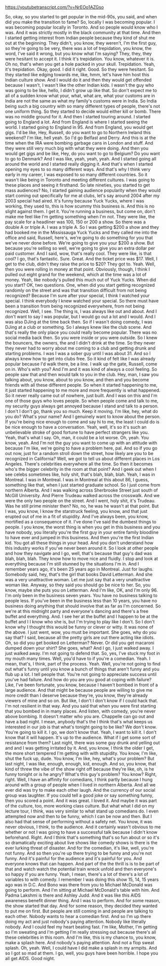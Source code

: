https://youtubetranscript.com/?v=NrEOo1AZGso

 So, okay, so you started to get popular in the mid-90s, you said, and when did you make the transition to fame? So, locally I was becoming popular. I was becoming popular locally in Toronto. And so people would know who I was. And it was strictly mostly in the black community at that time. And then I started getting interest from Indian people because they kind of shut me out at the beginning. They didn't, you know, they weren't, I'm the first guy, so they're going to be very, there was a lot of trepidation, you know, the word, I've said it wrong, but you know what I'm saying? They, they, they were hesitant to accept it. I think it's trepidation. You know, whatever it is. Oh no, that's when you get a hole packed in your skull. Trepidation. Yeah, it's trepidation. Okay, good. I did it right. Good. So they were hesitant. So they started like edging towards me, like, hmm, let's have him host this Indian culture show. And I would do it and then they would get offended because I wasn't, I wasn't like the other Indian kids. I wasn't the guy who was going to be like, hello, I didn't grow up like that. So don't expect me to all of a sudden know what your, what, what are, what your customs are in India are not the same as what my family's customs were in India. So India being such a big country with so many different types of people, there's not one uniform thing. So they started to decide would either kill or bomb. There was no middle ground for it. And then I started touring around. I started going to England a lot. And from England is where I started seeing the world. I started going to England in 95. And from England, you would get gigs. I'd be like, Hey, Russell, do you want to go to Northern Ireland this weekend? I'm like, hell yeah. So I'd go Belfast and Derry. And this is at the time when the IRA were bombing garbage cans in London and stuff. And they were still very much big with what they were doing. And then you would get gigs and be like, Hey, do you want to go to Belgium? Do you want to go to Denmark? And I was like, yeah, yeah, yeah. And I started going all around the world and I started really digging it. And that's when I started opening my eyes to so many different ways. And that's why I think very early in my career, I was exposed to so many different countries. So it wasn't like being in Toronto and meeting different cultures. I was going to these places and seeing it firsthand. So late nineties, you started to get mass audiences? No, I started gaining audience popularity when they would start coming out specifically for me at clubs, let's say around 2004 after my 2003 special had aired. It's funny because Yuck Yucks, where I was working, they used to, this is how scummy this business is. And this is no slight against them. I get it. You're running a business, but come on, don't make me feel like I'm getting something when I'm not. They were like, the pay scale for a headliner was 100, 150 or 200 a show. So there was a double A or triple A. I was a triple A. So I was getting $200 a show and they had booked me in the Mississauga Yuck Yucks and they called me into the office and said, Russell, here's, we're going to do something for you that we've never done before. We're going to give you your $200 a show. But because you're selling so well, we're going to give you an extra dollar per paid customer. And I said, wow, that's really cool. They were like, is that cool? I go, that's fantastic. Sure. Great. And the ticket price was $17. Well, I get to the club, didn't they raise the price to $20? They got to. Yeah. Well, then you were rolling in money at that point. Obviously, though, I think I pulled out eight grand for the weekend, which at the time was a lot of money. Yeah, like nobody's pulled this much out of Yuck Yucks. When did you start? OK, two questions. One, when did you start getting recognized randomly on the street and was that transition difficult from not being recognized? Because I'm sure after your special, I think I watched your special. I think everybody I knew watched your special. So there must have been a transition from being recognized everywhere, from not being recognized. Well, I see. The thing is, I was always like out and about. And I don't want to say I was popular, but I would go out a lot and I would. And I was also DJing at the time back then. So if I wasn't doing comedy, I was DJing at a club or something. So I always knew like the club scene. And that's really the only place you could really become popular. There was no social media back then. So you were inside or you were outside. So I knew the bouncers, the owners, the and I didn't drink at the time. So they never they never had to worry about me coming to a club and getting drunk and starting problems. I was I was a sober guy until I was about 31. And so I always knew how to get into clubs free. So it kind of felt like I was already popular because I'd walk there, be a line. I walk up the gate, Russell, come on in. Who's with you? And I'm and it was kind of always a cool feeling. So people saw that and then would talk to you in the club. Hey, man, I saw you talking about, you know, about to you know, and then and you become friends with all these different people. So when it started happening to me, it just started happening to me more and more frequently is what happened. So it never really came out of nowhere, just built. And I was on this and I'm one of those guys who loves people. So when people come and talk to me, my security guys always get annoyed because I stand and talk to a person. I don't I don't go, thank you so much. Keep it moving. I'm like, hey, what do you do? What's your name? And I genuinely want to know about the person. If you're being nice enough to come and say hi to me, the least I could do is be nice enough to have a conversation. Yeah, well, it's so it's such an unbelievable stroke of good fortune to have perfect strangers like you. Yeah, that's what I say. Oh, man, it could be a lot worse. Oh, yeah. You know, yeah. And I'm not the guy you want to come up with an attitude with because I'm like, we're going to have a problem here, pal. And so if you go out now, just for a random stroll down the street, how likely are you to be recognized in California? Well, we got to tell us about different places in Los Angeles. There's celebrities everywhere all the time. So then it becomes who's the bigger celebrity in the room at that point? And I geek out when I see celebs sometimes like, holy shit, that's blah, blah, blah. Yeah, I was in Montreal. I was in Montreal. I was in Montreal at this about 86, I guess, something like that, when I just started graduate school. So I just come from northern Alberta. And I was walking across Sherbrooke Street just south of McGill University. And Pierre Trudeau walked across the crosswalk. And we were the only two people on the street. And I went, holy shit, it's Trudeau. Was he still prime minister then? No, no, he was he wasn't at that point. But I was, you know, I know the starstruck feeling, you know, and that just erupted out of me in a fit of stupidity. And I've always been, you know, mortified as a consequence of it. I've done I've said the dumbest things to people. I you know, the worst thing is when you get in this business and you have nobody, you literally you're the first guy in your entire family bloodline to have ever and jumped in this business. And then you're the first Indian kid. You got all these things in your head. And you don't understand how this industry works if you've never been around it. So I look at other people and how they navigate and I go, well, that's because that guy's dad was blah, blah, blah. They know how to move nice and fluidly. I stop and look at everything because I'm still stunned by the situations I'm in. And I remember years ago, it's been 25 years ago in Montreal. Just for laughs. Somebody said, hey, that's the girl that books David Letterman. And she was a very unattractive woman. Let me just say that a very unattractive woman like. Anyway, so they said you should go be nice to her. So, you know, maybe she puts you on Letterman. And I'm like, OK, and I'm only 96. I'm only been in the business seven years. You have no business talking to people less. If you've been in the business less than 10 years, you have no business doing anything that should involve that as far as I'm concerned. So we're at this midnight party and everyone's dancing and there's a free buffet and everything. And. I see her at the buffet and I happen to be at the buffet and I I know who she is, but I'm trying to play like I don't. So I don't know why I thought this would be funny or clever or witty. It was none of the above. I just went, wow, you must be important. She goes, why do you say that? I said, because all the pretty girls are out there acting like idiots. Oh, so did you get booked on Letterman? Never. Or did you get macaroni dumped down your shirt? She goes, what? And I go, I just walked away. I just walked away. I'm not going to defend that. So, yes, I've stuck my foot in my mouth many times. Well, you'd have to if you're a comedian. Yeah. I mean, that's, I think, part of the process. Yeah. Well, you're not going to find out what's funny until you know a bunch of things that aren't funny and you flub up a lot. I tell people that. You're not going to appreciate success until you've had failure. And how do you are you good at coping with failure? Like, I've been fortunate, you know, because I haven't bombed in front of a large audience. And that might be because people are willing to give me more credit than I deserve because they're, you know, they're already viewers of mine and so on. But like, I don't I don't know if I could hack that. I'm not resilient in that way. And you said that when you were first starting that you bombed in in many places. And listen, with comedy, you're never above bombing. It doesn't matter who you are. Chappelle can go out and have a bad night. I mean, anybody that's the I think that's what keeps us interested in our job is that what's tonight going to be like? We don't know. You're going to kill it. I go, we don't know that. Yeah, I want to kill it. I don't know that it will happen. It's up to the audience. What if I get some sort of resistance from them? Last night, there was some guy drunk and yelling out and and I was getting irritated by it. And, you know, I think the older I get, the more short tempered I'm getting with with stupidity. You know, I'm like, shut the fuck up, dude. You know, I'm like, hey, what's your problem? But last night, I was like, enough, enough, kid, enough. And so, you know, that kind of threw the vibe of the show right off because they're like, oh, is he funny tonight or is he angry? What's this guy's problem? You know? Right, right. Well, I have an affinity for comedians, I think partly because I hung around with a group of people when I lived in northern Alberta. And all we ever did was try to make each other laugh. And the currency of our social group was laughter. If you could tell a good joke or say something funny, then you scored a point. And it was great. I loved it. And maybe it was part of the culture, too, more working class culture. But what what I did on my lecture tour, I think, was very similar to what stand up comedians do. I even attempted now and then to be funny, which I can be now and then. But I also had that sense of performing without a safety net. You know, it was never obvious, I think, to the audience. And it certainly wasn't obvious to me whether or not I was going to have a successful talk because I didn't know beforehand. Right. And I think that's something that's so fun about or so it's so dramatically exciting about live shows like comedy shows is there is the ever lurking threat of disaster. And for the comedian, it's like, well, you're not funny. And so then you're up there trying to be funny and you're not funny. And it's painful for the audience and it's painful for you. And everyone knows that can happen. And part of the the thrill is is to be part of that and watch watch the potential train wreck unfold and then everyone's so happy if you are funny. Yeah, I mean, there's a lot of there's a lot of variables to with comedy. I remember I was doing this show 15, 14, 15 years ago was in D.C. And Bono was there from you to Michael McDonald was going to perform. And I'm sitting at Michael McDonald's table with him. And Padma Lakshmi is there and Ashley Judd. And it was like this AIDS awareness benefit dinner thing. And I was to perform. And for some reason, the show started that day. And for some reason, they decided they wanted to put me on first. But people are still coming in and people are talking to each other. Nobody wants to hear a comedian first. And so I'm up there doing my act and just nobody's paying attention. Nobody like literally nobody. And I could feel my heart beating fast. I'm like, Mother, I'm getting so I'm sweating and I'm getting I'm really stressing out because there's all these celebrities in this room. And I'm like, this is my chance to, you know, make a splash here. And nobody's paying attention. And not a flop sweat splash. Oh, yeah. Well, I could have I did make a splash in my armpits. And so I got so mad at them. I go, well, you guys have been horrible. I hope you all get AIDS. Good night.